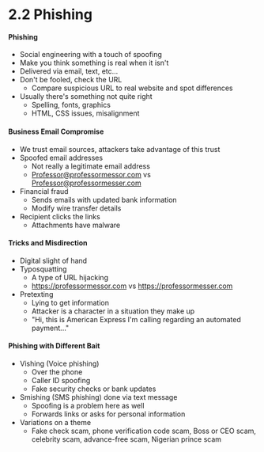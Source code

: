 # 2.2 Phishing

#### Phishing
- Social engineering with a touch of spoofing
- Make you think something is real when it isn't
- Delivered via email, text, etc...
- Don't be fooled, check the URL
    - Compare suspicious URL to real website and spot differences
- Usually there's something not quite right
    - Spelling, fonts, graphics
    - HTML, CSS issues, misalignment

#### Business Email Compromise
- We trust email sources, attackers take advantage of this trust
- Spoofed email addresses
    - Not really a legitimate email address
    - Professor@professormessor.com vs Professor@professormesser.com
- Financial fraud
    - Sends emails with updated bank information
    - Modify wire transfer details
- Recipient clicks the links
    - Attachments have malware

#### Tricks and Misdirection
- Digital slight of hand
- Typosquatting
    - A type of URL hijacking
    - https://professormessor.com vs https://professormesser.com
- Pretexting
    - Lying to get information
    - Attacker is a character in a situation they make up
    - "Hi, this is American Express I'm calling regarding an automated payment..."

#### Phishing with Different Bait
- Vishing (Voice phishing)
    - Over the phone
    - Caller ID spoofing
    - Fake security checks or bank updates
- Smishing (SMS phishing) done via text message
    - Spoofing is a problem here as well
    - Forwards links or asks for personal information
- Variations on a theme
    - Fake check scam, phone verification code scam, Boss or CEO scam, celebrity scam, advance-free scam, Nigerian prince scam